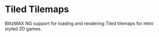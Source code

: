 # Tiled Tilemaps

BlitzMAX NG support for loading and rendering Tiled tilemaps for retro styled 2D games.
